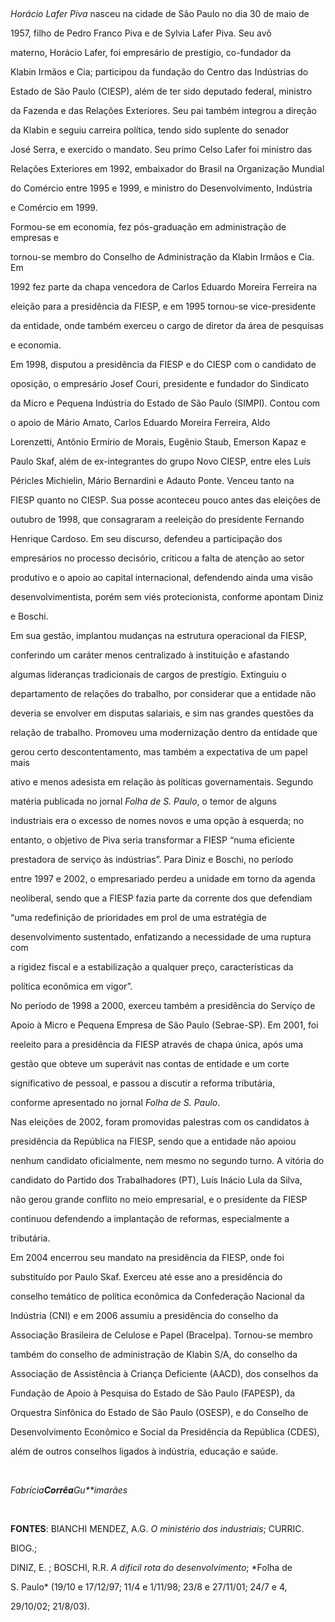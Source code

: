 

 



*Horácio Lafer Piva* nasceu na cidade de São Paulo no dia 30 de maio de

1957, filho de Pedro Franco Piva e de Sylvia Lafer Piva. Seu avô

materno, Horácio Lafer, foi empresário de prestígio, co-fundador da

Klabin Irmãos e Cia; participou da fundação do Centro das Indústrias do

Estado de São Paulo (CIESP), além de ter sido deputado federal, ministro

da Fazenda e das Relações Exteriores. Seu pai também integrou a direção

da Klabin e seguiu carreira política, tendo sido suplente do senador

José Serra, e exercido o mandato. Seu primo Celso Lafer foi ministro das

Relações Exteriores em 1992, embaixador do Brasil na Organização Mundial

do Comércio entre 1995 e 1999, e ministro do Desenvolvimento, Indústria

e Comércio em 1999.



Formou-se em economia, fez pós-graduação em administração de empresas e

tornou-se membro do Conselho de Administração da Klabin Irmãos e Cia. Em

1992 fez parte da chapa vencedora de Carlos Eduardo Moreira Ferreira na

eleição para a presidência da FIESP, e em 1995 tornou-se vice-presidente

da entidade, onde também exerceu o cargo de diretor da área de pesquisas

e economia.



Em 1998, disputou a presidência da FIESP e do CIESP com o candidato de

oposição, o empresário Josef Couri, presidente e fundador do Sindicato

da Micro e Pequena Indústria do Estado de São Paulo (SIMPI). Contou com

o apoio de Mário Amato, Carlos Eduardo Moreira Ferreira, Aldo

Lorenzetti, Antônio Ermírio de Morais, Eugênio Staub, Emerson Kapaz e

Paulo Skaf, além de ex-integrantes do grupo Novo CIESP, entre eles Luís

Péricles Michielin, Mário Bernardini e Adauto Ponte. Venceu tanto na

FIESP quanto no CIESP. Sua posse aconteceu pouco antes das eleições de

outubro de 1998, que consagraram a reeleição do presidente Fernando

Henrique Cardoso. Em seu discurso, defendeu a participação dos

empresários no processo decisório, criticou a falta de atenção ao setor

produtivo e o apoio ao capital internacional, defendendo ainda uma visão

desenvolvimentista, porém sem viés protecionista, conforme apontam Diniz

e Boschi.



Em sua gestão, implantou mudanças na estrutura operacional da FIESP,

conferindo um caráter menos centralizado à instituição e afastando

algumas lideranças tradicionais de cargos de prestígio. Extinguiu o

departamento de relações do trabalho, por considerar que a entidade não

deveria se envolver em disputas salariais, e sim nas grandes questões da

relação de trabalho. Promoveu uma modernização dentro da entidade que

gerou certo descontentamento, mas também a expectativa de um papel mais

ativo e menos adesista em relação às políticas governamentais. Segundo

matéria publicada no jornal *Folha de S. Paulo*, o temor de alguns

industriais era o excesso de nomes novos e uma opção à esquerda; no

entanto, o objetivo de Piva seria transformar a FIESP “numa eficiente

prestadora de serviço às indústrias”. Para Diniz e Boschi, no período

entre 1997 e 2002, o empresariado perdeu a unidade em torno da agenda

neoliberal, sendo que a FIESP fazia parte da corrente dos que defendiam

“uma redefinição de prioridades em prol de uma estratégia de

desenvolvimento sustentado, enfatizando a necessidade de uma ruptura com

a rigidez fiscal e a estabilização a qualquer preço, características da

política econômica em vigor”.



No período de 1998 a 2000, exerceu também a presidência do Serviço de

Apoio à Micro e Pequena Empresa de São Paulo (Sebrae-SP). Em 2001, foi

reeleito para a presidência da FIESP através de chapa única, após uma

gestão que obteve um superávit nas contas de entidade e um corte

significativo de pessoal, e passou a discutir a reforma tributária,

conforme apresentado no jornal *Folha de S. Paulo*.



Nas eleições de 2002, foram promovidas palestras com os candidatos à

presidência da República na FIESP, sendo que a entidade não apoiou

nenhum candidato oficialmente, nem mesmo no segundo turno. A vitória do

candidato do Partido dos Trabalhadores (PT), Luís Inácio Lula da Silva,

não gerou grande conflito no meio empresarial, e o presidente da FIESP

continuou defendendo a implantação de reformas, especialmente a

tributária.



Em 2004 encerrou seu mandato na presidência da FIESP, onde foi

substituído por Paulo Skaf. Exerceu até esse ano a presidência do

conselho temático de política econômica da Confederação Nacional da

Indústria (CNI) e em 2006 assumiu a presidência do conselho da

Associação Brasileira de Celulose e Papel (Bracelpa). Tornou-se membro

também do conselho de administração de Klabin S/A, do conselho da

Associação de Assistência à Criança Deficiente (AACD), dos conselhos da

Fundação de Apoio à Pesquisa do Estado de São Paulo (FAPESP), da

Orquestra Sinfônica do Estado de São Paulo (OSESP), e do Conselho de

Desenvolvimento Econômico e Social da Presidência da República (CDES),

além de outros conselhos ligados à indústria, educação e saúde.



 



*Fabrícia**Corrêa**Gu**imarães*



 



**FONTES**: BIANCHI MENDEZ, A.G. *O ministério dos industriais*; CURRIC.

BIOG.;



DINIZ, E. ; BOSCHI, R.R. *A difícil rota do desenvolvimento*; *Folha de

S. Paulo* (19/10 e 17/12/97; 11/4 e 1/11/98; 23/8 e 27/11/01; 24/7 e 4,

29/10/02; 21/8/03).



 



 



 



 

